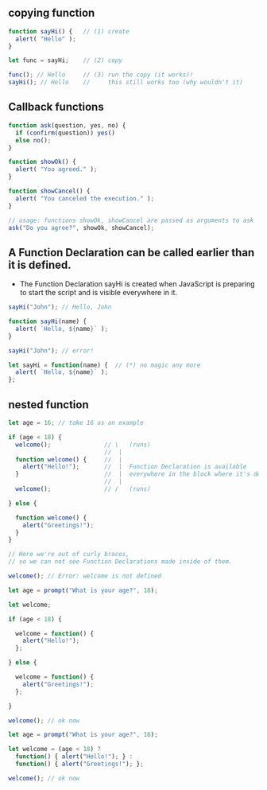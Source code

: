 ## copying function
```javascript
function sayHi() {   // (1) create
  alert( "Hello" );
}

let func = sayHi;    // (2) copy

func(); // Hello     // (3) run the copy (it works)!
sayHi(); // Hello    //     this still works too (why wouldn't it)
```

## Callback functions
```javascript
function ask(question, yes, no) {
  if (confirm(question)) yes()
  else no();
}

function showOk() {
  alert( "You agreed." );
}

function showCancel() {
  alert( "You canceled the execution." );
}

// usage: functions showOk, showCancel are passed as arguments to ask
ask("Do you agree?", showOk, showCancel);
```

## A Function Declaration can be called earlier than it is defined.
* The Function Declaration sayHi is created when JavaScript is preparing to start the script and is visible everywhere in it.
```javascript
sayHi("John"); // Hello, John

function sayHi(name) {
  alert( `Hello, ${name}` );
}
```
```javascript
sayHi("John"); // error!

let sayHi = function(name) {  // (*) no magic any more
  alert( `Hello, ${name}` );
};
```

## nested function
```javascript
let age = 16; // take 16 as an example

if (age < 18) {
  welcome();               // \   (runs)
                           //  |
  function welcome() {     //  |
    alert("Hello!");       //  |  Function Declaration is available
  }                        //  |  everywhere in the block where it's declared
                           //  |
  welcome();               // /   (runs)

} else {

  function welcome() {
    alert("Greetings!");
  }
}

// Here we're out of curly braces,
// so we can not see Function Declarations made inside of them.

welcome(); // Error: welcome is not defined
```
```javascript
let age = prompt("What is your age?", 18);

let welcome;

if (age < 18) {

  welcome = function() {
    alert("Hello!");
  };

} else {

  welcome = function() {
    alert("Greetings!");
  };

}

welcome(); // ok now
```
```javascript
let age = prompt("What is your age?", 18);

let welcome = (age < 18) ?
  function() { alert("Hello!"); } :
  function() { alert("Greetings!"); };

welcome(); // ok now
```
